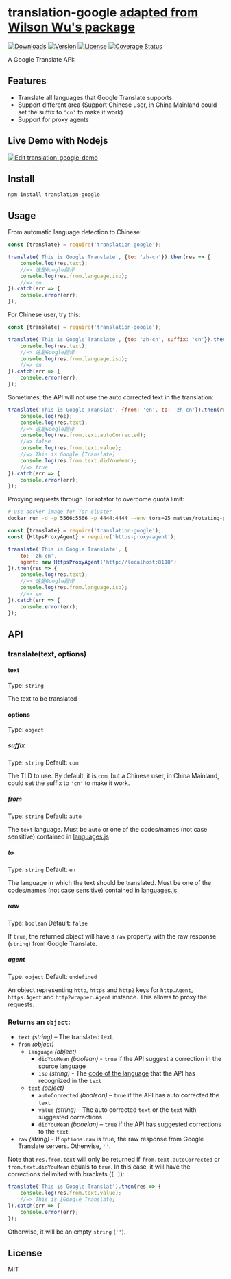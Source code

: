 # translation-google [adapted from Wilson Wu's package](https://github.com/wilsonwu/translation-google)
<a href="https://www.npmjs.com/package/@paiva/translation-google"><img src="https://img.shields.io/npm/dt/@paiva/translation-google.svg" alt="Downloads"></a>
<a href="https://www.npmjs.com/package/@paiva/translation-google"><img src="https://img.shields.io/npm/v/@paiva/translation-google.svg" alt="Version"></a>
<a href="https://www.npmjs.com/package/@paiva/translation-google"><img src="https://img.shields.io/npm/l/@paiva/translation-google.svg" alt="License"></a>
[![Coverage Status](https://coveralls.io/repos/github/josepaiva94/translation-google/badge.svg?branch=master)](https://coveralls.io/github/josepaiva94/translation-google?branch=master)

A Google Translate API:

## Features 

- Translate all languages that Google Translate supports.
- Support different area (Support Chinese user, in China Mainland could set the suffix to `'cn'` to make it work)
- Support for proxy agents

## Live Demo with Nodejs
[![Edit translation-google-demo](https://codesandbox.io/static/img/play-codesandbox.svg)](https://codesandbox.io/s/paiva-translation-google-demo-137ds)

## Install 

```
npm install translation-google
```

## Usage

From automatic language detection to Chinese:

``` js
const {translate} = require('translation-google');

translate('This is Google Translate', {to: 'zh-cn'}).then(res => {
    console.log(res.text);
    //=> 这是Google翻译
    console.log(res.from.language.iso);
    //=> en
}).catch(err => {
    console.error(err);
});
```

For Chinese user, try this:

``` js
const {translate} = require('translation-google');

translate('This is Google Translate', {to: 'zh-cn', suffix: 'cn'}).then(res => {
    console.log(res.text);
    //=> 这是Google翻译
    console.log(res.from.language.iso);
    //=> en
}).catch(err => {
    console.error(err);
});
```

Sometimes, the API will not use the auto corrected text in the translation:

``` js
translate('This is Google Translat', {from: 'en', to: 'zh-cn'}).then(res => {
    console.log(res);
    console.log(res.text);
    //=> 这是Google翻译
    console.log(res.from.text.autoCorrected);
    //=> false
    console.log(res.from.text.value);
    //=> This is Google [Translate]
    console.log(res.from.text.didYouMean);
    //=> true
}).catch(err => {
    console.error(err);
});
```

Proxying requests through Tor rotator to overcome quota limit:

``` bash
# use docker image for Tor cluster
docker run -d -p 5566:5566 -p 4444:4444 --env tors=25 mattes/rotating-proxy
```

``` js
const {translate} = require('translation-google');
const {HttpsProxyAgent} = require('https-proxy-agent');

translate('This is Google Translate', {
    to: 'zh-cn',
    agent: new HttpsProxyAgent('http://localhost:8118')
}).then(res => {
    console.log(res.text);
    //=> 这是Google翻译
    console.log(res.from.language.iso);
    //=> en
}).catch(err => {
    console.error(err);
});
```

## API

### translate(text, options)

#### text

Type: `string`

The text to be translated

#### options

Type: `object`

##### suffix

Type: `string` Default: `com`

The TLD to use. By default, it is `com`, but a Chinese user, in China Mainland, could set the suffix to `'cn'` to make it work.

##### from

Type: `string` Default: `auto`

The `text` language. Must be `auto` or one of the codes/names (not case sensitive) contained in [languages.js](https://github.com/matheuss/google-translate-api/blob/master/languages.js)

##### to

Type: `string` Default: `en`

The language in which the text should be translated. Must be one of the codes/names (not case sensitive) contained in [languages.js](https://github.com/matheuss/google-translate-api/blob/master/languages.js).

##### raw

Type: `boolean` Default: `false`

If `true`, the returned object will have a `raw` property with the raw response (`string`) from Google Translate.

##### agent

Type: `object` Default: `undefined`

An object representing `http`, `https` and `http2` keys for `http.Agent`, `https.Agent` and `http2wrapper.Agent` instance. This allows to proxy the requests.

### Returns an `object`:

- `text` *(string)* – The translated text.
- `from` *(object)*
  - `language` *(object)*
    - `didYouMean` *(boolean)* - `true` if the API suggest a correction in the source language
    - `iso` *(string)* - The [code of the language](https://github.com/matheuss/google-translate-api/blob/master/languages.js) that the API has recognized in the `text`
  - `text` *(object)*
    - `autoCorrected` *(boolean)* – `true` if the API has auto corrected the `text`
    - `value` *(string)* – The auto corrected `text` or the `text` with suggested corrections
    - `didYouMean` *(booelan)* – `true` if the API has suggested corrections to the `text`
- `raw` *(string)* - If `options.raw` is true, the raw response from Google Translate servers. Otherwise, `''`.

Note that `res.from.text` will only be returned if `from.text.autoCorrected` or `from.text.didYouMean` equals to `true`. In this case, it will have the corrections delimited with brackets (`[ ]`):

``` js
translate('This is Google Translat').then(res => {
    console.log(res.from.text.value);
    //=> This is [Google Translate]
}).catch(err => {
    console.error(err);
});
```
Otherwise, it will be an empty `string` (`''`).

## License

MIT
